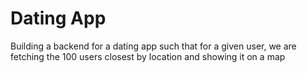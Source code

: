 # Dating App
Building a backend for a dating app such that for a given user, we are fetching the 100 users closest by location and showing it on a map

